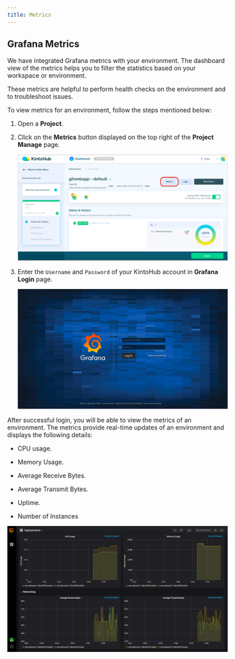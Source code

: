 ```yaml
---
title: Metrics
---
```


## Grafana Metrics

We have integrated Grafana metrics with your environment. The dashboard view of the metrics helps you to filter the statistics based on your workspace or environment.

These metrics are helpful to perform health checks on the environment and to troubleshoot issues.

To view metrics for an environment, follow the steps mentioned below:

1. Open a **Project**.

2. Click on the **Metrics** button displayed on the top right of the **Project Manage** page.

    ![Screenshot](/docs/assets/metrics-btn.png)

3. Enter the `Username` and `Password` of your KintoHub account in **Grafana Login** page.

    ![Screenshot](/docs/assets/grafana_login.png)

After successful login, you will be able to view the metrics of an environment. The metrics provide real-time updates of an environment and displays the following details:

- CPU usage.

- Memory Usage.

- Average Receive Bytes.

- Average Transmit Bytes.

- Uptime.

- Number of Instances

![Screenshot](/docs/assets/grafana-metrics.png)
